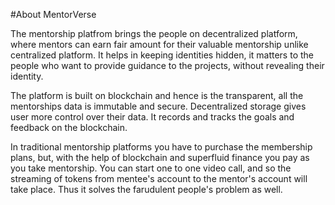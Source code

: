#About MentorVerse

The mentorship platfrom brings the people on decentralized platform, where mentors can earn fair amount for their valuable mentorship unlike centralized platform. It helps in keeping identities hidden, it matters to the people who want to provide guidance to the projects, without revealing their identity.

The platform is built on blockchain and hence is the transparent, all the mentorships data is immutable and secure. Decentralized storage gives user more control over their data. It records and tracks the goals and feedback on the blockchain.

In traditional mentorship platforms you have to purchase the membership plans, but, with the help of blockchain and superfluid finance you pay as you take mentorship. You can start one to one video call, and so the streaming of tokens from mentee's account to the mentor's account will take place. Thus it solves the farudulent people's problem as well.
